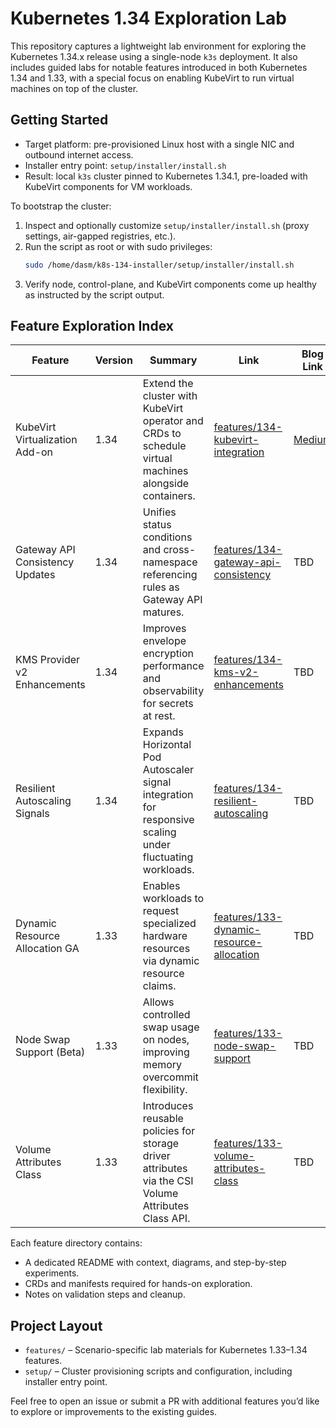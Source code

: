 # Kubernetes 1.34 Exploration Lab

This repository captures a lightweight lab environment for exploring the Kubernetes 1.34.x release using a single-node `k3s` deployment. It also includes guided labs for notable features introduced in both Kubernetes 1.34 and 1.33, with a special focus on enabling KubeVirt to run virtual machines on top of the cluster.

## Getting Started

- Target platform: pre-provisioned Linux host with a single NIC and outbound internet access.
- Installer entry point: `setup/installer/install.sh`
- Result: local `k3s` cluster pinned to Kubernetes 1.34.1, pre-loaded with KubeVirt components for VM workloads.

To bootstrap the cluster:

1. Inspect and optionally customize `setup/installer/install.sh` (proxy settings, air-gapped registries, etc.).
2. Run the script as root or with sudo privileges:
   ```bash
   sudo /home/dasm/k8s-134-installer/setup/installer/install.sh
   ```
3. Verify node, control-plane, and KubeVirt components come up healthy as instructed by the script output.

## Feature Exploration Index

| Feature | Version | Summary | Link | Blog Link |
| --- | --- | --- | --- | --- |
| KubeVirt Virtualization Add-on | 1.34 | Extend the cluster with KubeVirt operator and CRDs to schedule virtual machines alongside containers. | [features/134-kubevirt-integration](features/134-kubevirt-integration) | [Medium](https://medium.com/@danielsmith_81273/taking-kubevirt-and-k8s-1-34-1-33-for-a-ride-8ad3eba255bb) |
| Gateway API Consistency Updates | 1.34 | Unifies status conditions and cross-namespace referencing rules as Gateway API matures. | [features/134-gateway-api-consistency](features/134-gateway-api-consistency) | TBD |
| KMS Provider v2 Enhancements | 1.34 | Improves envelope encryption performance and observability for secrets at rest. | [features/134-kms-v2-enhancements](features/134-kms-v2-enhancements) | TBD |
| Resilient Autoscaling Signals | 1.34 | Expands Horizontal Pod Autoscaler signal integration for responsive scaling under fluctuating workloads. | [features/134-resilient-autoscaling](features/134-resilient-autoscaling) | TBD |
| Dynamic Resource Allocation GA | 1.33 | Enables workloads to request specialized hardware resources via dynamic resource claims. | [features/133-dynamic-resource-allocation](features/133-dynamic-resource-allocation) | TBD |
| Node Swap Support (Beta) | 1.33 | Allows controlled swap usage on nodes, improving memory overcommit flexibility. | [features/133-node-swap-support](features/133-node-swap-support) | TBD |
| Volume Attributes Class | 1.33 | Introduces reusable policies for storage driver attributes via the CSI Volume Attributes Class API. | [features/133-volume-attributes-class](features/133-volume-attributes-class) | TBD |

Each feature directory contains:

- A dedicated README with context, diagrams, and step-by-step experiments.
- CRDs and manifests required for hands-on exploration.
- Notes on validation steps and cleanup.

## Project Layout

- `features/` – Scenario-specific lab materials for Kubernetes 1.33–1.34 features.
- `setup/` – Cluster provisioning scripts and configuration, including installer entry point.

Feel free to open an issue or submit a PR with additional features you’d like to explore or improvements to the existing guides.



